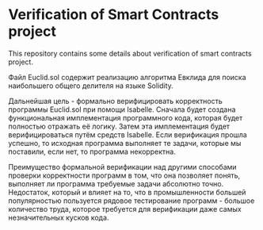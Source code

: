 # Verification of Smart Contracts project
This repository contains some details about verification of smart contracts project.

Файл Euclid.sol содержит реализацию алгоритма Евклида для поиска наибольшего общего делителя на языке Solidity.

Дальнейшая цель - формально верифицировать корректность программы Euclid.sol при помощи Isabelle. Сначала будет создана функциональная имплементация программного кода, которая будет полностью отражать её логику. Затем эта имплементация будет верифицироваться путём средств Isabelle. Если верификация прошла успешно, то исходная программа выполняет те задачи, которые мы поставили, если нет, то программа некорректна.

Преимущество формальной верификации над другими способами проверки корректности программ в том, что она позволяет понять, выполняет ли программа требуемые задачи абсолютно точно. Недостаток, который и влияет на то, что в промышленности большей популярностью пользуется рядовое тестирование программ - большое количество труда, которое требуется для верификации даже самых незначительных кусков кода.
